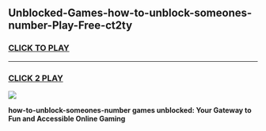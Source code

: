 
## Unblocked-Games-how-to-unblock-someones-number-Play-Free-ct2ty
<h3>
<a href="https://premium76.site?title=how-to-unblock-someones-number&ref=12A">CLICK TO PLAY</a></h3>
<hr>

<h3>
<a href="https://premium76.site?title=how-to-unblock-someones-number&ref=12A">CLICK 2 PLAY</a>
  
</h3>

<a href="https://premium76.site?title=how-to-unblock-someones-number&ref=12A"><img src="https://clearcache.store/games.png"></a>


**how-to-unblock-someones-number games unblocked: Your Gateway to Fun and Accessible Online Gaming**
